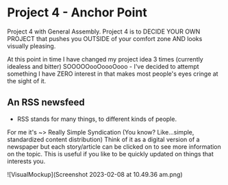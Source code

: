 # Project 4 - Anchor Point

Project 4 with General Assembly.
Project 4 is to DECIDE YOUR OWN PROJECT that pushes you OUTSIDE of your comfort zone AND looks visually pleasing.

At this point in time I have changed my project idea 3 times (currently idealess and bitter) SOOOOOooOoooOooo - I've decided to attempt something I have ZERO interest in that makes most people's eyes cringe at the sight of it.

## An RSS newsfeed

- RSS stands for many things, to different kinds of people.

For me it's ~> Really Simple Syndication (You know? Like...simple, standardized content distribution) Think of it as a digital version of a newspaper but each story/article can be clicked on to see more information on the topic. This is useful if you like to be quickly updated on things that interests you.

![VisualMockup](Screenshot 2023-02-08 at 10.49.36 am.png)
